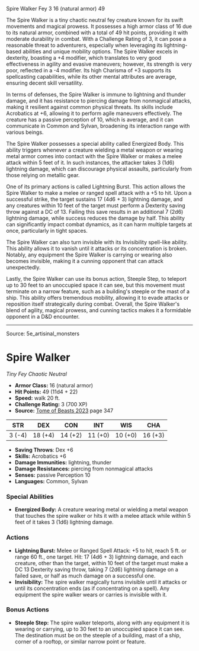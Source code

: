 <MonsterName/>Spire Walker</MonsterName>
<CreatureType/>Fey</CreatureType>
<CR/>3</CR>
<AC/>16 (natural armor)</AC>
<HP/>49</HP>
<summary>The Spire Walker is a tiny chaotic neutral fey creature known for its swift movements and magical prowess. It possesses a high armor class of 16 due to its natural armor, combined with a total of 49 hit points, providing it with moderate durability in combat. With a Challenge Rating of 3, it can pose a reasonable threat to adventurers, especially when leveraging its lightning-based abilities and unique mobility options. The Spire Walker excels in dexterity, boasting a +4 modifier, which translates to very good effectiveness in agility and evasive maneuvers; however, its strength is very poor, reflected in a -4 modifier. Its high Charisma of +3 supports its spellcasting capabilities, while its other mental attributes are average, ensuring decent skill versatility.</summary>

<detail>

In terms of defenses, the Spire Walker is immune to lightning and thunder damage, and it has resistance to piercing damage from nonmagical attacks, making it resilient against common physical threats. Its skills include Acrobatics at +6, allowing it to perform agile maneuvers effectively. The creature has a passive perception of 10, which is average, and it can communicate in Common and Sylvan, broadening its interaction range with various beings.

The Spire Walker possesses a special ability called Energized Body. This ability triggers whenever a creature wielding a metal weapon or wearing metal armor comes into contact with the Spire Walker or makes a melee attack within 5 feet of it. In such instances, the attacker takes 3 (1d6) lightning damage, which can discourage physical assaults, particularly from those relying on metallic gear.

One of its primary actions is called Lightning Burst. This action allows the Spire Walker to make a melee or ranged spell attack with a +5 to hit. Upon a successful strike, the target sustains 17 (4d6 + 3) lightning damage, and any creatures within 10 feet of the target must perform a Dexterity saving throw against a DC of 13. Failing this save results in an additional 7 (2d6) lightning damage, while success reduces the damage by half. This ability can significantly impact combat dynamics, as it can harm multiple targets at once, particularly in tight spaces.

The Spire Walker can also turn invisible with its Invisibility spell-like ability. This ability allows it to vanish until it attacks or its concentration is broken. Notably, any equipment the Spire Walker is carrying or wearing also becomes invisible, making it a cunning opponent that can attack unexpectedly.

Lastly, the Spire Walker can use its bonus action, Steeple Step, to teleport up to 30 feet to an unoccupied space it can see, but this movement must terminate on a narrow feature, such as a building's steeple or the mast of a ship. This ability offers tremendous mobility, allowing it to evade attacks or reposition itself strategically during combat. Overall, the Spire Walker's blend of agility, magical prowess, and cunning tactics makes it a formidable opponent in a D&D encounter.</detail>



---

Source: 5e_artisinal_monsters

# Spire Walker

*Tiny* *Fey* *Chaotic Neutral*

- **Armor Class:** 16 (natural armor)
- **Hit Points:** 49 (11d4 + 22)
- **Speed:** walk 20 ft.
- **Challenge Rating:** 3 (700 XP)
- **Source:** [Tome of Beasts 2023](https://koboldpress.com/kpstore/product/tome-of-beasts-1-2023-edition/) page 347

| STR | DEX | CON | INT | WIS | CHA |
| --- | --- | --- | --- | --- | --- |
| 3 (-4) | 18 (+4) | 14 (+2) | 11 (+0) | 10 (+0) | 16 (+3) |

- **Saving Throws**: Dex +6
- **Skills:** Acrobatics +6
- **Damage Immunities:** lightning, thunder
- **Damage Resistances:** piercing from nonmagical attacks
- **Senses:** passive Perception 10
- **Languages:** Common, Sylvan

### Special Abilities

- **Energized Body:** A creature wearing metal or wielding a metal weapon that touches the spire walker or hits it with a melee attack while within 5 feet of it takes 3 (1d6) lightning damage.

### Actions

- **Lightning Burst:** Melee or Ranged Spell Attack: +5 to hit, reach 5 ft. or range 60 ft., one target. Hit: 17 (4d6 + 3) lightning damage, and each creature, other than the target, within 10 feet of the target must make a DC 13 Dexterity saving throw, taking 7 (2d6) lightning damage on a failed save, or half as much damage on a successful one.
- **Invisibility:** The spire walker magically turns invisible until it attacks or until its concentration ends (as if concentrating on a spell). Any equipment the spire walker wears or carries is invisible with it.

### Bonus Actions

- **Steeple Step:** The spire walker teleports, along with any equipment it is wearing or carrying, up to 30 feet to an unoccupied space it can see. The destination must be on the steeple of a building, mast of a ship, corner of a rooftop, or similar narrow point or feature.


